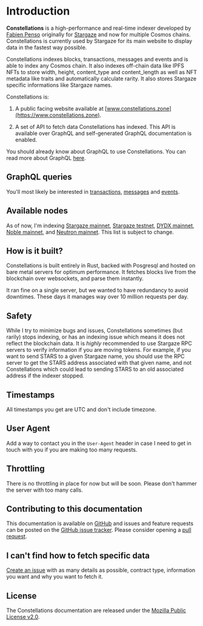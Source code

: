 # Introduction

**Constellations** is a high-performance and real-time indexer developed by
[Fabien Penso](https://pen.so) originally for
[Stargaze](https://www.stargaze.zone) and now for multiple Cosmos chains.
Constellations is currently used by Stargaze for its main website to display
data in the fastest way possible.

Constellations indexes blocks, transactions, messages and events and is able to
index any Cosmos chain. It also indexes off-chain data like IPFS NFTs to store
width, height, content_type and content_length as well as NFT metadata like
traits and automatically calculate rarity. It also stores Stargaze specific
informations like Stargaze names.

Constellations is:

1. A public facing website available at
   [www.constellations.zone](https://www.constellations.zone).

2. A set of API to fetch data Constellations has indexed. This API is available
	 over GraphQL and self-generated GraphQL documentation is enabled.

You should already know about GraphQL to use Constellations. You can read more
about GraphQL [here](https://graphql.org).

## GraphQL queries

You'll most likely be interested in [transactions](transactions/),
[messages](messages/) and [events](events/).

## Available nodes

As of now, I'm indexing [Stargaze
mainnet](https://www.mainnet.stargaze.constellations.zone/), [Stargaze
testnet](https://www.testnet.stargaze.constellations.zone/), [DYDX
mainnet](https://www.mainnet.dydx.constellations.zone/), [Noble
mainnet](https://www.mainnet.noble.constellations.zone/), and [Neutron
mainnet](https://www.mainnet.neutron.constellations.zone/). This list is
subject to change.

## How is it built?

Constellations is built entirely in Rust, backed with Posgresql and hosted on
bare metal servers for optimum performance. It fetches blocks live from the
blockchain over websockets, and parse them instantly.

It ran fine on a single server, but we wanted to have redundancy to avoid
downtimes. These days it manages way over 10 million requests per day.

## Safety

While I try to minimize bugs and issues, Constellations sometimes (but rarily)
stops indexing, or has an indexing issue which means it does not reflect the 
blockchain data. It is *highly* recommended to use Stargaze RPC servers to verify
information if you are moving tokens. For example, if you want to send STARS to
a given Stargaze name, you should use the RPC server to get the STARS address
associated with that given name, and not Constellations which could lead to
sending STARS to an old associated address if the indexer stopped.

## Timestamps

All timestamps you get are UTC and don't include timezone.

## User Agent

Add a way to contact you in the `User-Agent` header in case I need to get in
touch with you if you are making too many requests.

## Throttling

There is no throttling in place for now but will be soon. Please don't hammer
the server with too many calls.

## Contributing to this documentation

This documentation is available on
[GitHub](https://github.com/public-awesome/constellations-book) and issues and feature requests
can be posted on the [GitHub issue
tracker](https://github.com/public-awesome/constellations-book/issues). Please consider opening a
[pull request](https://github.com/public-awesome/constellations-book/pulls).

## I can't find how to fetch specific data

[Create an issue](https://github.com/public-awesome/constellations-book/issues)
with as many details as possible, contract type, information you want and why
you want to fetch it.

## License

The Constellations documentation are released under
the [Mozilla Public License v2.0](https://www.mozilla.org/MPL/2.0/).
